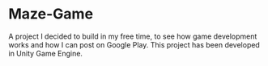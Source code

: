 # Maze-Game
A project I decided to build in my free time, to see how game development works and how I can post on Google Play.
This project has been developed in Unity Game Engine.
